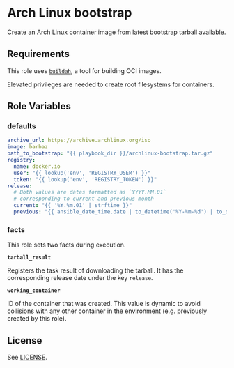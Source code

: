 Arch Linux bootstrap
====================

Create an Arch Linux container image from latest bootstrap tarball available.

Requirements
------------

This role uses [`buildah`](https://github.com/containers/buildah/blob/master/install.md), a tool for building OCI images.

Elevated privileges are needed to create root filesystems for containers.

Role Variables
--------------

### defaults

```yaml
archive_url: https://archive.archlinux.org/iso
image: barbaz
path_to_bootstrap: "{{ playbook_dir }}/archlinux-bootstrap.tar.gz"
registry:
  name: docker.io
  user: "{{ lookup('env', 'REGISTRY_USER') }}"
  token: "{{ lookup('env', 'REGISTRY_TOKEN') }}"
release:
  # Both values are dates formatted as `YYYY.MM.01`
  # corresponding to current and previous month
  current: "{{ '%Y.%m.01' | strftime }}"
  previous: "{{ ansible_date_time.date | to_datetime('%Y-%m-%d') | to_day_1(month=-1, fmt='%Y.%m.%d') }}"
```

### facts
This role sets two facts during execution.

**`tarball_result`**

Registers the task result of downloading the tarball. It has the corresponding release date under the key `release`.

**`working_container`**

ID of the container that was created. This value is dynamic to avoid collisions with any other container in the environment (e.g. previously created by this role).

License
-------

See [LICENSE](https://github.com/miquecg/elixir-ide/blob/master/LICENSE).
